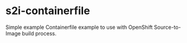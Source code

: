 # s2i-containerfile
Simple example Containerfile example to use with OpenShift Source-to-Image build process.